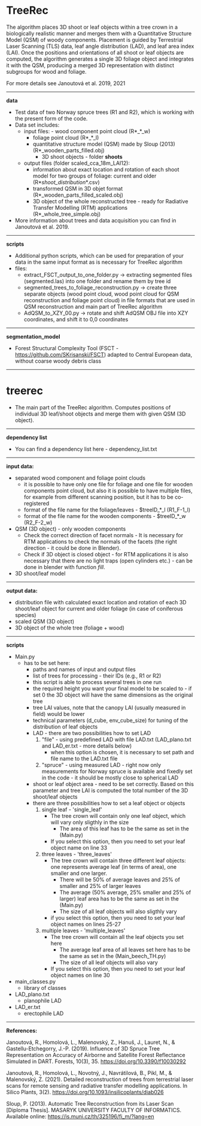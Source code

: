 TreeRec
=========================================================================================================================
The algorithm places 3D shoot or leaf objects within a tree crown in a biologically realistic manner and merges them with a Quantitative Structure Model (QSM) of woody components. Placement is guided by Terrestrial Laser Scanning (TLS) data, leaf angle distribution (LAD), and leaf area index (LAI). Once the positions and orientations of all shoot or leaf objects are computed, the algorithm generates a single 3D foliage object and integrates it with the QSM, producing a merged 3D representation with distinct subgroups for wood and foliage.

For more details see Janoutová et al. 2019, 2021

-------------------------------------------------------------------------------------------------------------------------
**data**
- Test data of two Norway spruce trees (R1 and R2), which is working with the present form of the code.
- Data set includes:
  	- input files:
    		- wood component point cloud (R*_*_w)
 		- foliage point cloud (R*_*_l)
  		- quantitative structure model (QSM) made by Sloup (2013) (R*_wooden_parts_filled.obj)
    		- 3D shoot objects - folder **shoots**
   	- output files (folder scaled_cca_18m_LAI12):
   	 	- information about exact location and rotation of each shoot model for two groups of foliage: current and older (R*_shoot_distribution_*.csv)
   	  	- transformed QSM in 3D objet format (R*_wooden_parts_filled_scaled.obj)
   	  	- 3D object of the whole reconstructed tree - ready for Radiative Transfer Modelling (RTM) applications (R*_whole_tree_simple.obj)
- More information about trees and data acquisition you can find in Janoutová et al. 2019.
-------------------------------------------------------------------------------------------------------------------------
**scripts**
- Additional python scripts, which can be used for preparation of your data in the same input format as is necessary for TreeRec algorithm
- files:
  	- extract_FSCT_output_to_one_folder.py -> extracting segmented files (segmented.las) into one folder and rename them by tree id
   	- segmented_trees_to_foliage_reconstruction.py -> create three separate objects (wood point cloud, wood point cloud for QSM reconstruction and foliage point cloud) in file formats that are used in QSM reconstruction and main part of TreeRec algorithm
   	- AdQSM_to_XZY_00.py -> rotate and shift AdQSM OBJ file into XZY coordinates, and shift it to 0,0 coordinates
-------------------------------------------------------------------------------------------------------------------------
**segmentation_model**
- Forest Structural Complexity Tool (FSCT - https://github.com/SKrisanski/FSCT) adapted to Central European data, without coarse woody debris class
-------------------------------------------------------------------------------------------------------------------------
treerec
=========================================================================================================================
- The main part of the TreeRec algorithm. Computes positions of individual 3D leaf/shoot objects and merge them with given QSM (3D object).
-------------------------------------------------------------------------------------------------------------------------
**dependency list**
- You can find a dependency list here - dependency_list.txt
-------------------------------------------------------------------------------------------------------------------------
**input data:**
- separated wood component and foliage point clouds
	- it is possible to have only one file for foliage and one file for wooden components point cloud, but also it is possible to have multiple files, for example from different scanning position, but it has to be co-registered
	- format of the file name for the foliage/leaves - $treeID_*_l (R1_F-1_l)
	- format of the file name for the wooden components - $treeID_*_w (R2_F-2_w)
- QSM (3D object) - only wooden components
	- Check the correct direction of facet normals - It is necessary for RTM applications to check the normals of the facets (the right direction - it could be done in Blender).
 	- Check if 3D object is closed object - for RTM applications it is also necessary that there are no light traps (open cylinders etc.) - can be done in blender with function _fill_.
- 3D shoot/leaf model
-------------------------------------------------------------------------------------------------------------------------
**output data:**
- distribution file with calculated exact location and rotation of each 3D shoot/leaf object for current and older foliage (in case of coniferous species)
- scaled QSM (3D object)
- 3D object of the whole tree (foliage + wood)
-------------------------------------------------------------------------------------------------------------------------
**scripts**
- Main.py
	- has to be set here:
		- paths and names of input and output files
		- list of trees for processing - their IDs (e.g., R1 or R2)
		- this script is able to process several trees in one run
		- the required height you want your final model to be scaled to - if set 0 the 3D object will have the same dimensions as the original tree
		- tree LAI values, note that the canopy LAI (usually measured in field) would be lower
		- technical parameters (d_cube, env_cube_size) for tuning of the distribution of leaf objects
		- LAD - there are two possibilities how to set LAD
			1) "file" - using predefined LAD with file LAD.txt (LAD_plano.txt and LAD_er.txt - more details below)
				- when this option is chosen, it is necessary to set path and file name to the LAD.txt file
			2) "spruce" - using measured LAD - right now only measurements for Norway spruce is available and fixedly set in the code - it should be mostly close to spherical LAD
		- shoot or leaf object area - need to be set correctly. Based on this parameter and tree LAI is computed the total number of the 3D shoot/leaf objects
		- there are three possibilities how to set a leaf object or objects
			1) single leaf - 'single_leaf'
				- The tree crown will contain only one leaf object, which will vary only sligthly in the size
					- The area of this leaf has to be the same as set in the (Main.py)
				- If you select this option, then you need to set your leaf object name on line 33
			2) three leaves - 'three_leaves'
				- The tree crown will contain three different leaf objects: one represents average leaf (in terms of area),
						one smaller and one larger.
					- There will be 50% of average leaves and 25% of smaller and 25% of larger leaves
					- The average (50% average, 25% smaller and 25% of larger) leaf area has to be the same
						as set in the (Main.py)
					- The size of all leaf objects will also sligthly vary
				- if you select this option, then you need to set your leaf object names on lines 25-27
			3) multiple leaves - 'multiple_leaves'
				- The tree crown will contain all the leaf objects you set here
					- The average leaf area of all leaves set here has to be the same as set in the (Main_beech_TH.py)
					- The size of all leaf objects will also vary
				- If you select this option, then you need to set your leaf object names on line 30
- main_classes.py
	- library of classes
- LAD_plano.txt
	- planophile LAD
- LAD_er.txt
	- erectophile LAD
------------------------------------------------------------------------------------------------------
**References:**

Janoutová, R., Homolová, L., Malenovský, Z., Hanuš, J., Lauret, N., & Gastellu-Etchegorry, J.-P. (2019). Influence of 3D Spruce Tree Representation on Accuracy of Airborne and Satellite Forest Reflectance Simulated in DART. Forests, 10(3), 35. https://doi.org/10.3390/f10030292

Janoutová, R., Homolová, L., Novotný, J., Navrátilová, B., Pikl, M., & Malenovský, Z. (2021). Detailed reconstruction of trees from terrestrial laser scans for remote sensing and radiative transfer modelling applications. In Silico Plants, 3(2). https://doi.org/10.1093/insilicoplants/diab026

Sloup, P. (2013). Automatic Tree Reconstruction from its Laser Scan [Diploma Thesis]. MASARYK UNIVERSITY FACULTY OF INFORMATICS. Available online: https://is.muni.cz/th/325196/fi_m/?lang=en


